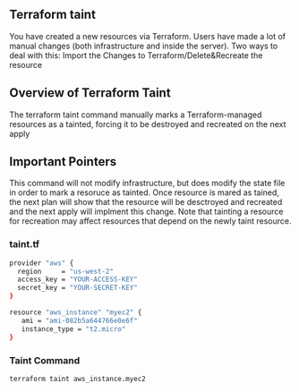 ## Terraform taint
You have created a new resources via Terraform. Users have made a lot of manual changes (both infrastructure and inside the server). Two ways to deal with this: Import the Changes to Terraform/Delete&Recreate the resource

## Overview of Terraform Taint
The terraform taint command manually marks a Terraform-managed resources as a tainted, forcing it to be destroyed and recreated on the next apply

## Important Pointers
This command will not modify infrastructure, but does modify the state file in order to mark a resoruce as tainted. Once resource is mared as tained, the next plan will show that the resource will be desctroyed and recreated and the next apply will implment this change. Note that tainting a resource for recreation may affect resources that depend on the newly taint resource.
### taint.tf
```sh
provider "aws" {
  region     = "us-west-2"
  access_key = "YOUR-ACCESS-KEY"
  secret_key = "YOUR-SECRET-KEY"
}

resource "aws_instance" "myec2" {
   ami = "ami-082b5a644766e0e6f"
   instance_type = "t2.micro"
}
```

### Taint Command
```sh
terraform taint aws_instance.myec2
```
